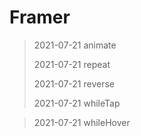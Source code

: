 # Framer

>2021-07-21 animate
>
>2021-07-21 repeat
>
>2021-07-21 reverse
>
>2021-07-21 whileTap

>2021-07-21 whileHover
